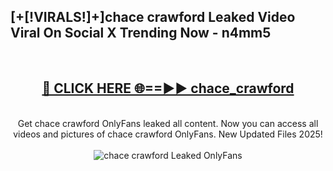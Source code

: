<h2>[+[!VIRALS!]+]chace crawford Leaked Video Viral On Social X Trending Now - n4mm5</h2>
<br>
<div align="center">
<h2><a href="https://libra.edu.pl?chace_crawford" rel="nofollow">🔴 CLICK HERE 🌐==►► chace_crawford</a></h2>
<br>
Get chace crawford OnlyFans leaked all content. Now you can access all videos and pictures of chace crawford OnlyFans. New Updated Files 2025!
<br>
<br>
<a href="https://libra.edu.pl?chace_crawford" rel="nofollow" data-target="animated-image.originalLink"><img src="https://i.ibb.co.com/WyWwxjT/player-gif2.gif" alt="chace crawford Leaked OnlyFans" style="max-width: 100%; display: inline-block;" data-target="animated-image.originalImage"></a>
</div>
<br>
